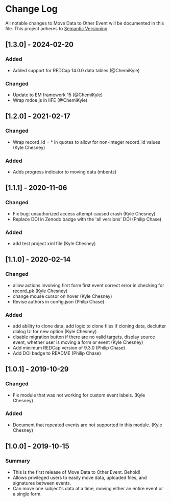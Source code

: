 # Change Log
All notable changes to Move Data to Other Event will be documented in this file. This project adheres to [Semantic Versioning](http://semver.org/).


## [1.3.0] - 2024-02-20
### Added
- Added support for REDCap 14.0.0 data tables (@ChemiKyle)

### Changed
- Update to EM framework 15 (@ChemiKyle)
- Wrap mdoe.js in IIFE (@ChemiKyle)


## [1.2.0] - 2021-02-17
### Changed
- Wrap record_id = * in quotes to allow for non-integer record_id values (Kyle Chesney)

### Added
- Adds progress indicator to moving data (mbentz)


## [1.1.1] - 2020-11-06
### Changed
- Fix bug: unauthorized access attempt caused crash (Kyle Chesney)
- Replace DOI in Zenodo badge with the 'all versions' DOI (Philip Chase)

### Added
- add test project xml file (Kyle Chesney)


## [1.1.0] - 2020-02-14
### Changed
- allow actions involving first form first event correct error in checking for record_pk (Kyle Chesney)
- change mouse cursor on hover (Kyle Chesney)
- Revise authors in config.json (Philip Chase)

### Added
- add ability to clone data, add logic to clone files if cloning data, declutter dialog UI for new option (Kyle Chesney)
- disable migration button if there are no valid targets, display source event, whether user is moving a form or event (Kyle Chesney)
- Add minimum REDCap version of 9.3.0 (Philip Chase)
- Add DOI badge to README (Philip Chase)


## [1.0.1] - 2019-10-29
### Changed
- Fix module that was not working for custom event labels. (Kyle Chesney)

### Added
- Document that repeated events are not supported in this module. (Kyle Chesney)


## [1.0.0] - 2019-10-15
### Summary
 - This is the first release of Move Data to Other Event. Behold!
 - Allows privileged users to easily move data, uploaded files, and signatures between events. 
 - Can move one subject's data at a time, moving either an entire event or a single form.
